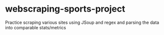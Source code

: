 # webscraping-sports-project
Practice scraping various sites using JSoup and regex and parsing the data into comparable stats/metrics
